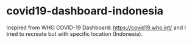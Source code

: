 # covid19-dashboard-indonesia
Inspired from WHO COVID-19 Dashboard: https://covid19.who.int/ and I tried to recreate but with specific location (Indonesia).
